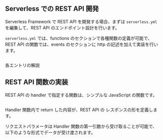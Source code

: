 ## Serverless での REST API 開発

Serverless Framework で REST API を開発する場合、まずは `serverless.yml` を編集して、REST API のエンドポイント設計を行います。

`serverless.yml` では、functions のセクションで各種関数の定義が可能で、
REST API の関数では、events のセクションに http の記述を加えて実装を行います。

```

```

各エントリの解説　

## REST API 関数の実装

REST API の handler で指定する関数は、シンプルな JavaScript の関数です。

```

```

Handler 関数内で return した内容が、REST API の レスポンスの形を定義します。


リクエストパラメータは  Handler 関数の第一引数から受け取ることが可能で、
以下のような形式でデータが受け渡されます。

```

```